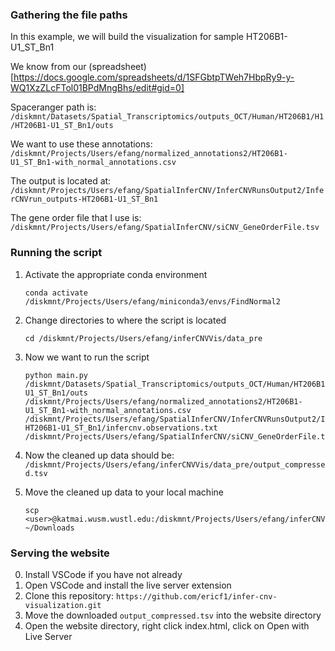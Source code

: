 ### Gathering the file paths

In this example, we will build the visualization for sample HT206B1-U1_ST_Bn1

We know from our (spreadsheet)[https://docs.google.com/spreadsheets/d/1SFGbtpTWeh7HbpRy9-y-WQ1XzZLcFTol01BPdMngBhs/edit#gid=0]

Spaceranger path is:
`/diskmnt/Datasets/Spatial_Transcriptomics/outputs_OCT/Human/HT206B1/H1/HT206B1-U1_ST_Bn1/outs`

We want to use these annotations:
`/diskmnt/Projects/Users/efang/normalized_annotations2/HT206B1-U1_ST_Bn1-with_normal_annotations.csv`

The output is located at:
`/diskmnt/Projects/Users/efang/SpatialInferCNV/InferCNVRunsOutput2/InferCNVrun_outputs-HT206B1-U1_ST_Bn1`

The gene order file that I use is:
`/diskmnt/Projects/Users/efang/SpatialInferCNV/siCNV_GeneOrderFile.tsv`

### Running the script

1. Activate the appropriate conda environment

   ```
   conda activate /diskmnt/Projects/Users/efang/miniconda3/envs/FindNormal2
   ```

2. Change directories to where the script is located

   ```
   cd /diskmnt/Projects/Users/efang/inferCNVVis/data_pre
   ```

3. Now we want to run the script

   ```
   python main.py /diskmnt/Datasets/Spatial_Transcriptomics/outputs_OCT/Human/HT206B1/H1/HT206B1-U1_ST_Bn1/outs /diskmnt/Projects/Users/efang/normalized_annotations2/HT206B1-U1_ST_Bn1-with_normal_annotations.csv /diskmnt/Projects/Users/efang/SpatialInferCNV/InferCNVRunsOutput2/InferCNVrun_outputs-HT206B1-U1_ST_Bn1/infercnv.observations.txt /diskmnt/Projects/Users/efang/SpatialInferCNV/siCNV_GeneOrderFile.tsv
   ```

4. Now the cleaned up data should be: `/diskmnt/Projects/Users/efang/inferCNVVis/data_pre/output_compressed.tsv`

5. Move the cleaned up data to your local machine
   ```
   scp <user>@katmai.wusm.wustl.edu:/diskmnt/Projects/Users/efang/inferCNVVis/data_pre/output_compressed.tsv ~/Downloads
   ```

### Serving the website

0. Install VSCode if you have not already
1. Open VSCode and install the live server extension
2. Clone this repository: `https://github.com/ericf1/infer-cnv-visualization.git`
3. Move the downloaded `output_compressed.tsv` into the website directory
4. Open the website directory, right click index.html, click on Open with Live Server
